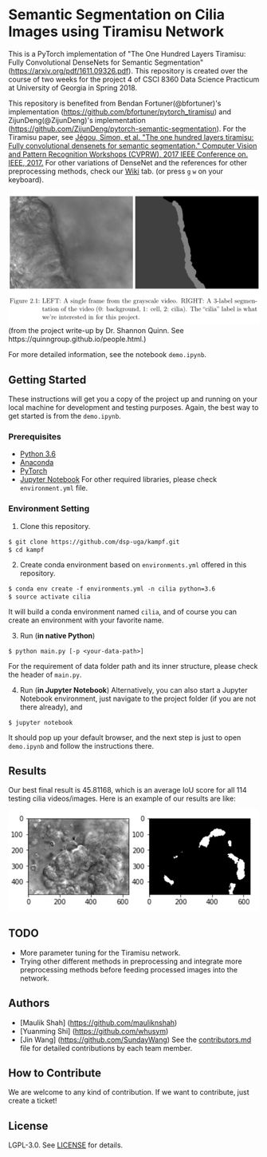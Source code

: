 # Semantic Segmentation on Cilia Images using Tiramisu Network

This is a PyTorch implementation of "The One Hundred Layers Tiramisu: Fully Convolutional DenseNets for Semantic Segmentation" (https://arxiv.org/pdf/1611.09326.pdf). This repository is created over the course of two weeks for the project 4 of CSCI 8360 Data Science Practicum at University of Georgia in Spring 2018.

This repository is benefited from Bendan Fortuner(@bfortuner)'s implementation (https://github.com/bfortuner/pytorch_tiramisu) and ZijunDeng(@ZijunDeng)'s implementation (https://github.com/ZijunDeng/pytorch-semantic-segmentation). For the Tiramisu paper, see [Jégou, Simon, et al. "The one hundred layers tiramisu: Fully convolutional densenets for semantic segmentation." Computer Vision and Pattern Recognition Workshops (CVPRW), 2017 IEEE Conference on. IEEE, 2017.](https://arxiv.org/abs/1611.09326) For other variations of DenseNet and the references for other preprocessing methods, check our [Wiki](https://github.com/dsp-uga/kampf/wiki) tab. (or press `g` `w` on your keyboard).

<img src="media/cilia.png">
(from the project write-up by Dr. Shannon Quinn. See https://quinngroup.github.io/people.html.)

For more detailed information, see the notebook `demo.ipynb`.

## Getting Started

These instructions will get you a copy of the project up and running on your local machine for development and testing purposes. Again, the best way to get started is from the `demo.ipynb`.

### Prerequisites

- [Python 3.6](https://www.python.org/downloads/release/python-360/)
- [Anaconda](https://www.anaconda.com/)
- [PyTorch](http://pytorch.org/docs/master/)
- [Jupyter Notebook](http://jupyter.org/)
For other required libraries, please check `environment.yml` file.

### Environment Setting

1. Clone this repository.
```
$ git clone https://github.com/dsp-uga/kampf.git
$ cd kampf
```

2. Create conda environment based on `environments.yml` offered in this repository.
```
$ conda env create -f environments.yml -n cilia python=3.6
$ source activate cilia
```
It will build a conda environment named `cilia`, and of course you can create an environment with your favorite name.

3. Run (**in native Python**)
```
$ python main.py [-p <your-data-path>]
```
For the requirement of data folder path and its inner structure, please check the header of `main.py`.

4. Run (**in Jupyter Notebook**)
Alternatively, you can also start a Jupyter Notebook environment, just navigate to the project folder (if you are not there already), and
```
$ jupyter notebook
```
It should pop up your default browser, and the next step is just to open `demo.ipynb` and follow the instructions there.


## Results
Our best final result is 45.81168, which is an average IoU score for all 114 testing cilia videos/images. Here is an example of our results are like:

<img src="media/result1.png">

## TODO
- More parameter tuning for the Tiramisu network.
- Trying other different methods in preprocessing and integrate more preprocessing methods before feeding processed images into the network.


## Authors
- [Maulik Shah] (https://github.com/mauliknshah)
- [Yuanming Shi] (https://github.com/whusym)
- [Jin Wang] (https://github.com/SundayWang)
See the [contributors.md](https://github.com/dsp-uga/kampf/blob/master/contributors.md) file for detailed contributions by each team member.

## How to Contribute
We are welcome to any kind of contribution. If we want to contribute, just create a ticket!

## License
LGPL-3.0. See [LICENSE](https://github.com/dsp-uga/kampf/blob/master/LICENSE) for details.
